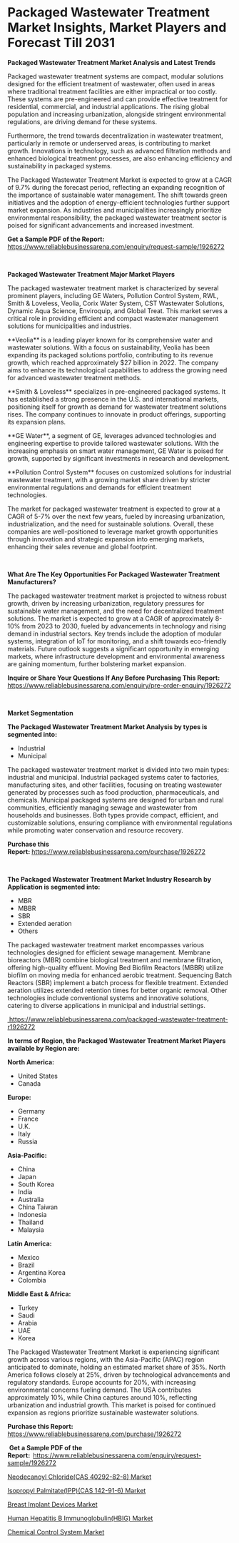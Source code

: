 <p><h1>Packaged Wastewater Treatment Market Insights, Market Players and Forecast Till 2031</h1></p><p><strong>Packaged Wastewater Treatment Market Analysis and Latest Trends</strong></p>
<p><p>Packaged wastewater treatment systems are compact, modular solutions designed for the efficient treatment of wastewater, often used in areas where traditional treatment facilities are either impractical or too costly. These systems are pre-engineered and can provide effective treatment for residential, commercial, and industrial applications. The rising global population and increasing urbanization, alongside stringent environmental regulations, are driving demand for these systems. </p><p>Furthermore, the trend towards decentralization in wastewater treatment, particularly in remote or underserved areas, is contributing to market growth. Innovations in technology, such as advanced filtration methods and enhanced biological treatment processes, are also enhancing efficiency and sustainability in packaged systems. </p><p>The Packaged Wastewater Treatment Market is expected to grow at a CAGR of 9.7% during the forecast period, reflecting an expanding recognition of the importance of sustainable water management. The shift towards green initiatives and the adoption of energy-efficient technologies further support market expansion. As industries and municipalities increasingly prioritize environmental responsibility, the packaged wastewater treatment sector is poised for significant advancements and increased investment.</p></p>
<p><strong>Get a Sample PDF of the Report:&nbsp;</strong> <a href="https://www.reliablebusinessarena.com/enquiry/request-sample/1926272?utm_campaign=1726&utm_medium=2&utm_source=Github&utm_content=ia&utm_term=25102024&utm_id=packaged-wastewater-treatment">https://www.reliablebusinessarena.com/enquiry/request-sample/1926272</a></p>
<p>&nbsp;</p>
<p><strong>Packaged Wastewater Treatment Major Market Players</strong></p>
<p><p>The packaged wastewater treatment market is characterized by several prominent players, including GE Waters, Pollution Control System, RWL, Smith & Loveless, Veolia, Corix Water System, CST Wastewater Solutions, Dynamic Aqua Science, Enviroquip, and Global Treat. This market serves a critical role in providing efficient and compact wastewater management solutions for municipalities and industries.</p><p>**Veolia** is a leading player known for its comprehensive water and wastewater solutions. With a focus on sustainability, Veolia has been expanding its packaged solutions portfolio, contributing to its revenue growth, which reached approximately $27 billion in 2022. The company aims to enhance its technological capabilities to address the growing need for advanced wastewater treatment methods.</p><p>**Smith & Loveless** specializes in pre-engineered packaged systems. It has established a strong presence in the U.S. and international markets, positioning itself for growth as demand for wastewater treatment solutions rises. The company continues to innovate in product offerings, supporting its expansion plans.</p><p>**GE Water**, a segment of GE, leverages advanced technologies and engineering expertise to provide tailored wastewater solutions. With the increasing emphasis on smart water management, GE Water is poised for growth, supported by significant investments in research and development.</p><p>**Pollution Control System** focuses on customized solutions for industrial wastewater treatment, with a growing market share driven by stricter environmental regulations and demands for efficient treatment technologies.</p><p>The market for packaged wastewater treatment is expected to grow at a CAGR of 5-7% over the next few years, fueled by increasing urbanization, industrialization, and the need for sustainable solutions. Overall, these companies are well-positioned to leverage market growth opportunities through innovation and strategic expansion into emerging markets, enhancing their sales revenue and global footprint.</p></p>
<p>&nbsp;</p>
<p><strong>What Are The Key Opportunities For Packaged Wastewater Treatment Manufacturers?</strong></p>
<p><p>The packaged wastewater treatment market is projected to witness robust growth, driven by increasing urbanization, regulatory pressures for sustainable water management, and the need for decentralized treatment solutions. The market is expected to grow at a CAGR of approximately 8-10% from 2023 to 2030, fueled by advancements in technology and rising demand in industrial sectors. Key trends include the adoption of modular systems, integration of IoT for monitoring, and a shift towards eco-friendly materials. Future outlook suggests a significant opportunity in emerging markets, where infrastructure development and environmental awareness are gaining momentum, further bolstering market expansion.</p></p>
<p><strong>Inquire or Share Your Questions If Any Before Purchasing This Report:</strong> <a href="https://www.reliablebusinessarena.com/enquiry/pre-order-enquiry/1926272?utm_campaign=1726&utm_medium=2&utm_source=Github&utm_content=ia&utm_term=25102024&utm_id=packaged-wastewater-treatment">https://www.reliablebusinessarena.com/enquiry/pre-order-enquiry/1926272</a></p>
<p>&nbsp;</p>
<p><strong>Market Segmentation</strong></p>
<p><strong>The Packaged Wastewater Treatment Market Analysis by types is segmented into:</strong></p>
<p><ul><li>Industrial</li><li>Municipal</li></ul></p>
<p><p>The packaged wastewater treatment market is divided into two main types: industrial and municipal. Industrial packaged systems cater to factories, manufacturing sites, and other facilities, focusing on treating wastewater generated by processes such as food production, pharmaceuticals, and chemicals. Municipal packaged systems are designed for urban and rural communities, efficiently managing sewage and wastewater from households and businesses. Both types provide compact, efficient, and customizable solutions, ensuring compliance with environmental regulations while promoting water conservation and resource recovery.</p></p>
<p><strong>Purchase this Report:&nbsp;</strong><a href="https://www.reliablebusinessarena.com/purchase/1926272?utm_campaign=1726&utm_medium=2&utm_source=Github&utm_content=ia&utm_term=25102024&utm_id=packaged-wastewater-treatment">https://www.reliablebusinessarena.com/purchase/1926272</a></p>
<p>&nbsp;</p>
<p><strong>The Packaged Wastewater Treatment Market Industry Research by Application is segmented into:</strong></p>
<p><ul><li>MBR</li><li>MBBR</li><li>SBR</li><li>Extended aeration</li><li>Others</li></ul></p>
<p><p>The packaged wastewater treatment market encompasses various technologies designed for efficient sewage management. Membrane bioreactors (MBR) combine biological treatment and membrane filtration, offering high-quality effluent. Moving Bed Biofilm Reactors (MBBR) utilize biofilm on moving media for enhanced aerobic treatment. Sequencing Batch Reactors (SBR) implement a batch process for flexible treatment. Extended aeration utilizes extended retention times for better organic removal. Other technologies include conventional systems and innovative solutions, catering to diverse applications in municipal and industrial settings.</p></p>
<p><a href="https://www.reliablebusinessarena.com/packaged-wastewater-treatment-r1926272?utm_campaign=1726&utm_medium=2&utm_source=Github&utm_content=ia&utm_term=25102024&utm_id=packaged-wastewater-treatment">&nbsp;https://www.reliablebusinessarena.com/packaged-wastewater-treatment-r1926272</a></p>
<p><strong>In terms of Region, the Packaged Wastewater Treatment Market Players available by Region are:</strong></p>
<p>
    <p> <strong> North America: </strong>
        <ul>
            <li>United States</li>
            <li>Canada</li>
        </ul>
        </p> 
    <p> <strong> Europe: </strong>
        <ul>
            <li>Germany</li>
            <li>France</li>
            <li>U.K.</li>
            <li>Italy</li>
            <li>Russia</li>
        </ul>
        </p> 
    <p> <strong> Asia-Pacific: </strong>
        <ul>
            <li>China</li>
            <li>Japan</li>
            <li>South Korea</li>
            <li>India</li>
            <li>Australia</li>
            <li>China Taiwan</li>
            <li>Indonesia</li>
            <li>Thailand</li>
            <li>Malaysia</li>
        </ul>
        </p> 
    <p> <strong> Latin America: </strong>
        <ul>
            <li>Mexico</li>
            <li>Brazil</li>
            <li>Argentina Korea</li>
            <li>Colombia</li>
        </ul>
        </p> 
    <p> <strong> Middle East & Africa: </strong>
        <ul>
            <li>Turkey</li>
            <li>Saudi</li>
            <li>Arabia</li>
            <li>UAE</li>
            <li>Korea</li>
        </ul>
    </p>
    </p>
<p><p>The Packaged Wastewater Treatment Market is experiencing significant growth across various regions, with the Asia-Pacific (APAC) region anticipated to dominate, holding an estimated market share of 35%. North America follows closely at 25%, driven by technological advancements and regulatory standards. Europe accounts for 20%, with increasing environmental concerns fueling demand. The USA contributes approximately 10%, while China captures around 10%, reflecting urbanization and industrial growth. This market is poised for continued expansion as regions prioritize sustainable wastewater solutions.</p></p>
<p><strong>Purchase this Report: </strong><a href="https://www.reliablebusinessarena.com/purchase/1926272?utm_campaign=1726&utm_medium=2&utm_source=Github&utm_content=ia&utm_term=25102024&utm_id=packaged-wastewater-treatment">https://www.reliablebusinessarena.com/purchase/1926272</a></p>
<p>&nbsp;<strong>Get a Sample PDF of the Report:&nbsp;&nbsp;</strong><a href="https://www.reliablebusinessarena.com/enquiry/request-sample/1926272?utm_campaign=1726&utm_medium=2&utm_source=Github&utm_content=ia&utm_term=25102024&utm_id=packaged-wastewater-treatment">https://www.reliablebusinessarena.com/enquiry/request-sample/1926272</a></p>
<p><strong></strong></p>
<p><p><a href="https://www.linkedin.com/pulse/neodecanoyl-chloridecas-40292-82-8-market-analysis-report-global-kvhzf?utm_campaign=1726&utm_medium=2&utm_source=Github&utm_content=ia&utm_term=25102024&utm_id=packaged-wastewater-treatment">Neodecanoyl Chloride(CAS 40292-82-8) Market</a></p><p><a href="https://www.linkedin.com/pulse/isopropyl-palmitateippcas-142-91-6-industry-sector-market-dynamics-br87f?utm_campaign=1726&utm_medium=2&utm_source=Github&utm_content=ia&utm_term=25102024&utm_id=packaged-wastewater-treatment">Isopropyl Palmitate(IPP)(CAS 142-91-6) Market</a></p><p><a href="https://www.linkedin.com/pulse/breast-implant-devices-market-innovations-trends-comprehensive-ba1yf?utm_campaign=1726&utm_medium=2&utm_source=Github&utm_content=ia&utm_term=25102024&utm_id=packaged-wastewater-treatment">Breast Implant Devices Market</a></p><p><a href="https://www.linkedin.com/pulse/human-hepatitis-b-immunoglobulinhbig-spectrum-usage-patterns-sector-dgnfc?utm_campaign=1726&utm_medium=2&utm_source=Github&utm_content=ia&utm_term=25102024&utm_id=packaged-wastewater-treatment">Human Hepatitis B Immunoglobulin(HBIG) Market</a></p><p><a href="https://issuu.com/reportprime-2/docs/chemical-control-system-market-size_0e87f20534113e?utm_campaign=1726&utm_medium=2&utm_source=Github&utm_content=ia&utm_term=25102024&utm_id=packaged-wastewater-treatment">Chemical Control System Market</a></p></p>
